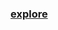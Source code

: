 ### [explore](https://github.com/Xelerezex/python-anaconda-space/blob/master/20-script-for-renaming-files/Script-For-Renaming-Files.ipynb)
